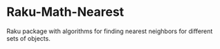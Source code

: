 # Raku-Math-Nearest
Raku package with algorithms for finding nearest neighbors for different sets of objects.
